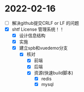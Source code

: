 # 2022-02-16
 - [ ] 解决github提交CRLF or LF 的问题
 - [x] shtf License 管理系统！！
   - [x] 设计信息结构
   - [x] 实施
   - [x] 建立spb和vuedemo分支
     - [x] 核对
       - [x] 前端
       - [x] 后端
       - [x] 资源(快速build脚本)
         - [x] redis
         - [x] mysql